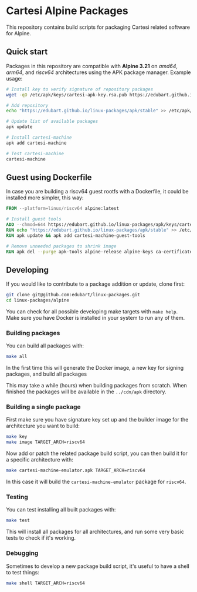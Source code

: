 # Cartesi Alpine Packages

This repository contains build scripts for packaging Cartesi related software for Alpine.

## Quick start

Packages in this repository are compatible with **Alpine 3.21** on *amd64*, *arm64*, and *riscv64* architectures using the APK package manager.
Example usage:

```sh
# Install key to verify signature of repository packages
wget -qO /etc/apk/keys/cartesi-apk-key.rsa.pub https://edubart.github.io/linux-packages/apk/keys/cartesi-apk-key.rsa.pub

# Add repository
echo "https://edubart.github.io/linux-packages/apk/stable" >> /etc/apk/repositories

# Update list of available packages
apk update

# Install cartesi-machine
apk add cartesi-machine

# Test cartesi-machine
cartesi-machine
```

## Guest using Dockerfile

In case you are building a riscv64 guest rootfs with a Dockerfile, it could be installed more simpler, this way:

```Dockerfile
FROM --platform=linux/riscv64 alpine:latest

# Install guest tools
ADD --chmod=644 https://edubart.github.io/linux-packages/apk/keys/cartesi-apk-key.rsa.pub /etc/apk/keys/cartesi-apk-key.rsa.pub
RUN echo "https://edubart.github.io/linux-packages/apk/stable" >> /etc/apk/repositories
RUN apk update && apk add cartesi-machine-guest-tools

# Remove unneeded packages to shrink image
RUN apk del --purge apk-tools alpine-release alpine-keys ca-certificates-bundle libc-utils && rm -rf /var/cache/apk /etc/apk
```

## Developing

If you would like to contribute to a package addition or update, clone first:

```sh
git clone git@github.com:edubart/linux-packages.git
cd linux-packages/alpine
```

You can check for all possible developing make targets with `make help`.
Make sure you have Docker is installed in your system to run any of them.

### Building packages

You can build all packages with:

```sh
make all
```

In the first time this will generate the Docker image, a new key for signing packages, and build all packages

This may take a while (hours) when building packages from scratch.
When finished the packages will be available in the `../cdn/apk` directory.

### Building a single package

First make sure you have signature key set up and the builder image for the architecture you want to build:

```sh
make key
make image TARGET_ARCH=riscv64
```

Now add or patch the related package build script,
you can then build it for a specific architecture with:

```sh
make cartesi-machine-emulator.apk TARGET_ARCH=riscv64
```

In this case it will build the `cartesi-machine-emulator` package for `riscv64`.

### Testing

You can test installing all built packages with:

```sh
make test
```

This will install all packages for all architectures, and run some very basic tests to check if it's working.

### Debugging

Sometimes to develop a new package build script, it's useful to have a shell to test things:

```sh
make shell TARGET_ARCH=riscv64
```
